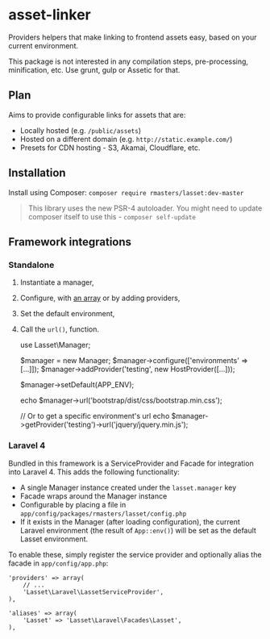 # asset-linker

Providers helpers that make linking to frontend assets easy, based on your
current environment.

This package is not interested in any compilation steps, pre-processing,
minification, etc. Use grunt, gulp or Assetic for that.

## Plan

Aims to provide configurable links for assets that are:

-   Locally hosted (e.g. `/public/assets`)
-   Hosted on a different domain (e.g. `http://static.example.com/`)
-   Presets for CDN hosting - S3, Akamai, Cloudflare, etc.

## Installation

Install using Composer: `composer require rmasters/lasset:dev-master`

> This library uses the new PSR-4 autoloader. You might need to update composer
> itself to use this - `composer self-update`

## Framework integrations

### Standalone

1.  Instantiate a manager,
2.  Configure, with [an array](config/config.php) or by adding providers,
3.  Set the default environment,
4.  Call the `url()`, function.

    use Lasset\Manager;

    $manager = new Manager;
    $manager->configure(['environments' => [...]]);
    $manager->addProvider('testing', new HostProvider([...]));

    $manager->setDefault(APP_ENV);

    echo $manager->url('bootstrap/dist/css/bootstrap.min.css');

    // Or to get a specific environment's url
    echo $manager->getProvider('testing')->url('jquery/jquery.min.js');

### Laravel 4

Bundled in this framework is a ServiceProvider and Facade for integration into
Laravel 4. This adds the following functionality:

-   A single Manager instance created under the `lasset.manager` key
-   Facade wraps around the Manager instance
-   Configurable by placing a file in `app/config/packages/rmasters/lasset/config.php`
-   If it exists in the Manager (after loading configuration), the current
    Laravel environment (the result of `App::env()`) will be set as the default
    Lasset environment.

To enable these, simply register the service provider and optionally alias the
facade in `app/config/app.php`:

    'providers' => array(
        // ...
        'Lasset\Laravel\LassetServiceProvider',
    ),

    'aliases' => array(
        'Lasset' => 'Lasset\Laravel\Facades\Lasset',
    ),
